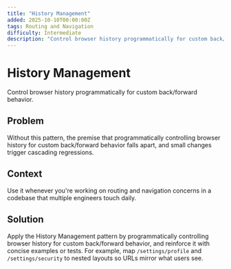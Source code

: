 ```yaml
---
title: "History Management"
added: 2025-10-10T00:00:00Z
tags: Routing and Navigation
difficulty: Intermediate
description: "Control browser history programmatically for custom back/forward behavior."
---
```

# History Management

Control browser history programmatically for custom back/forward behavior.

## Problem

Without this pattern, the premise that programmatically controlling browser history for custom back/forward behavior falls apart, and small changes trigger cascading regressions.

## Context

Use it whenever you're working on routing and navigation concerns in a codebase that multiple engineers touch daily.

## Solution

Apply the History Management pattern by programmatically controlling browser history for custom back/forward behavior, and reinforce it with concise examples or tests. For example, map `/settings/profile` and `/settings/security` to nested layouts so URLs mirror what users see.
